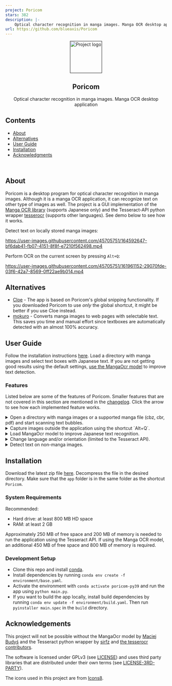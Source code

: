 ```yaml
---
project: Poricom
stars: 382
description: |-
    Optical character recognition in manga images. Manga OCR desktop application
url: https://github.com/blueaxis/Poricom
---
```


<p align="center">
  <a href="" rel="noopener">
    <img width=100px height=100px src="doc/logo_doc.png" alt="Project logo">
  </a>
</p>
<h2 align="center">Poricom</h2>

<p align="center"> Optical character recognition in manga images. Manga OCR desktop application</p>

## Contents
- [About](#about)
- [Alternatives](#alternatives)
- [User Guide](#user_guide)
- [Installation](#installation)
- [Acknowledgments](#acknowledgements)
</br>

## About <a name = "about"></a>
Poricom is a desktop program for optical character recognition in manga images. Although it is a manga OCR application, it can recognize text on other type of images as well. The project is a GUI implementation of the [Manga OCR library](https://pypi.org/project/manga-ocr/0.1.5/) (supports Japanese only) and the Tesseract-API python wrapper [tesserocr](https://github.com/sirfz/tesserocr) (supports other languages). See demo below to see how it works.

Detect text on locally stored manga images:

https://user-images.githubusercontent.com/45705751/164592647-bf6dab41-fb07-4151-8f8f-e7210f562498.mp4

Perform OCR on the current screen by pressing `Alt+Q`:

https://user-images.githubusercontent.com/45705751/161961152-29070fde-03f6-42a7-8569-0ff22ae9b014.mp4

## Alternatives  <a name="alternatives"></a>
 - [Cloe](https://github.com/bluaxees/Cloe) - The app is based on Poricom's global snipping functionality. If you downloaded Poricom to use _only_ the global shortcut, it might be better if you use Cloe instead.
 - [mokuro](https://github.com/kha-white/mokuro) - Converts manga images to web pages with selectable text. This saves you time and manual effort since textboxes are automatically detected with an almost 100% accuracy.


## User Guide  <a name="user_guide"></a>
Follow the installation instructions [here](#installation). Load a directory with manga images and select text boxes with Japanese text. If you are not getting good results using the default settings, [use the MangaOcr model](#load_model) to improve text detection.

### Features

Listed below are some of the features of Poricom. Smaller features that are not covered in this section are mentioned in the [changelog](https://github.com/bluaxees/Poricom/blob/main/CHANGELOG.md). Click the arrow to see how each implemented feature works.

<details>
  <summary>Open a directory with manga images or a supported manga file (cbz, cbr, pdf) and start scanning text bubbles.</summary>

  https://user-images.githubusercontent.com/45705751/153531522-fc592533-bd97-41b7-a1e5-84c80cf2cc40.mp4
  
</details>

<details>
  <summary> Capture images outside the application using the shortcut `Alt+Q`.</summary>

  https://user-images.githubusercontent.com/45705751/161961152-29070fde-03f6-42a7-8569-0ff22ae9b014.mp4
  
</details>

<a name="load_model">
<details> 
  <summary>Load MangaOcr model to improve Japanese text recognition.</a> </summary> 

  https://user-images.githubusercontent.com/45705751/153531613-330cf185-fb0a-4a82-8b52-ee653aeee7d9.mp4
  
</details>
</a>

<details>
  <summary>Change language and/or orientation (limited to the Tesseract API).</summary>

  https://user-images.githubusercontent.com/45705751/153531632-cf39a13b-20d9-4879-9ea3-1a5d6c5aba5f.mp4
  
</details>

<details>
  <summary>Detect text on non-manga images.</summary>

  https://user-images.githubusercontent.com/45705751/153531661-7c93e51c-4871-4b84-b391-6295f8f0889e.mp4
  
</details>


## Installation <a name = "installation"></a>
Download the latest zip file [here](https://github.com/bluaxees/Poricom/releases/latest/). Decompress the file in the desired directory. Make sure that the `app` folder is in the same folder as the shortcut `Poricom`.

### System Requirements

Recommended:
- Hard drive: at least 800 MB HD space
- RAM: at least 2 GB

Approximately 250 MB of free space and 200 MB of memory is needed to run the application using the Tesseract API. If using the Manga OCR model, an additional 450 MB of free space and 800 MB of memory is required.

### Development Setup
 - Clone this repo and install [conda](https://conda.io/projects/conda/en/latest/user-guide/install/index.html).
 - Install dependencies by running `conda env create -f environment/base.yaml`.
 - Activate the environment with `conda activate poricom-py39` and run the app using `python main.py`.
 - If you want to build the app locally, install build dependencies by running `conda env update -f environment/build.yaml`. Then run `pyinstaller main.spec` in the `build` directory.


## Acknowledgements <a name = "acknowledgements"></a>
This project will not be possible without the MangaOcr model by [Maciej Budyś](https://github.com/kha-white) and the Tesseract python wrapper by [sirfz](https://github.com/sirfz) and [the tesserocr contributors](https://github.com/sirfz/tesserocr/graphs/contributors). 

The software is licensed under GPLv3 (see [LICENSE](LICENSE.md)) and uses third party libraries that are distributed under their own terms (see [LICENSE-3RD-PARTY](LICENSE-3RD-PARTY.md)).

The icons used in this project are from [Icons8](https://icons8.com).

